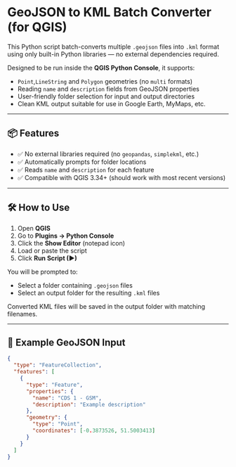 # GeoJSON to KML Batch Converter (for QGIS)

This Python script batch-converts multiple `.geojson` files into `.kml` format using only built-in Python libraries — no external dependencies required.

Designed to be run inside the **QGIS Python Console**, it supports:
- `Point`,`LineString` and `Polygon` geometries (no `multi` formats)
- Reading `name` and `description` fields from GeoJSON properties
- User-friendly folder selection for input and output directories
- Clean KML output suitable for use in Google Earth, MyMaps, etc.

---

## 📦 Features

- ✅ No external libraries required (no `geopandas`, `simplekml`, etc.)
- ✅ Automatically prompts for folder locations
- ✅ Reads `name` and `description` for each feature
- ✅ Compatible with QGIS 3.34+ (should work with most recent versions)

---

## 🛠️ How to Use

1. Open **QGIS**
2. Go to **Plugins → Python Console**
3. Click the **Show Editor** (notepad icon)
4. Load or paste the script
5. Click **Run Script (▶)**

You will be prompted to:
- Select a folder containing `.geojson` files
- Select an output folder for the resulting `.kml` files

Converted KML files will be saved in the output folder with matching filenames.

---

## 📁 Example GeoJSON Input

```json
{
  "type": "FeatureCollection",
  "features": [
    {
      "type": "Feature",
      "properties": {
        "name": "CDS 1 - GSM",
        "description": "Example description"
      },
      "geometry": {
        "type": "Point",
        "coordinates": [-0.3873526, 51.5003413]
      }
    }
  ]
}
